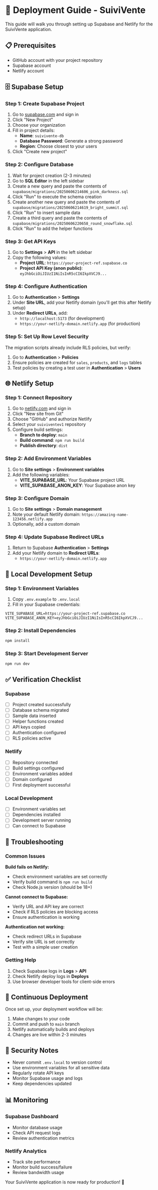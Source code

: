 # 🚀 Deployment Guide - SuiviVente

This guide will walk you through setting up Supabase and Netlify for the SuiviVente application.

## 📋 Prerequisites

- GitHub account with your project repository
- Supabase account
- Netlify account

## 🗄️ Supabase Setup

### Step 1: Create Supabase Project

1. Go to [supabase.com](https://supabase.com) and sign in
2. Click "New Project"
3. Choose your organization
4. Fill in project details:
   - **Name**: `suivivente-db`
   - **Database Password**: Generate a strong password
   - **Region**: Choose closest to your users
5. Click "Create new project"

### Step 2: Configure Database

1. Wait for project creation (2-3 minutes)
2. Go to **SQL Editor** in the left sidebar
3. Create a new query and paste the contents of `supabase/migrations/20250606214606_pink_darkness.sql`
4. Click "Run" to execute the schema creation
5. Create another new query and paste the contents of `supabase/migrations/20250606214619_bright_summit.sql`
6. Click "Run" to insert sample data
7. Create a third query and paste the contents of `supabase/migrations/20250606220658_round_snowflake.sql`
8. Click "Run" to add the helper functions

### Step 3: Get API Keys

1. Go to **Settings** > **API** in the left sidebar
2. Copy the following values:
   - **Project URL**: `https://your-project-ref.supabase.co`
   - **Project API Key (anon public)**: `eyJhbGciOiJIUzI1NiIsInR5cCI6IkpXVCJ9...`

### Step 4: Configure Authentication

1. Go to **Authentication** > **Settings**
2. Under **Site URL**, add your Netlify domain (you'll get this after Netlify setup)
3. Under **Redirect URLs**, add:
   - `http://localhost:5173` (for development)
   - `https://your-netlify-domain.netlify.app` (for production)

### Step 5: Set Up Row Level Security

The migration scripts already include RLS policies, but verify:

1. Go to **Authentication** > **Policies**
2. Ensure policies are created for `sales`, `products`, and `logs` tables
3. Test policies by creating a test user in **Authentication** > **Users**

## 🌐 Netlify Setup

### Step 1: Connect Repository

1. Go to [netlify.com](https://netlify.com) and sign in
2. Click "New site from Git"
3. Choose "GitHub" and authorize Netlify
4. Select your `suiviventev1` repository
5. Configure build settings:
   - **Branch to deploy**: `main`
   - **Build command**: `npm run build`
   - **Publish directory**: `dist`

### Step 2: Add Environment Variables

1. Go to **Site settings** > **Environment variables**
2. Add the following variables:
   - **VITE_SUPABASE_URL**: Your Supabase project URL
   - **VITE_SUPABASE_ANON_KEY**: Your Supabase anon key

### Step 3: Configure Domain

1. Go to **Site settings** > **Domain management**
2. Note your default Netlify domain: `https://amazing-name-123456.netlify.app`
3. Optionally, add a custom domain

### Step 4: Update Supabase Redirect URLs

1. Return to Supabase **Authentication** > **Settings**
2. Add your Netlify domain to **Redirect URLs**:
   - `https://your-netlify-domain.netlify.app`

## 🔧 Local Development Setup

### Step 1: Environment Variables

1. Copy `.env.example` to `.env.local`
2. Fill in your Supabase credentials:

```env
VITE_SUPABASE_URL=https://your-project-ref.supabase.co
VITE_SUPABASE_ANON_KEY=eyJhbGciOiJIUzI1NiIsInR5cCI6IkpXVCJ9...
```

### Step 2: Install Dependencies

```bash
npm install
```

### Step 3: Start Development Server

```bash
npm run dev
```

## ✅ Verification Checklist

### Supabase
- [ ] Project created successfully
- [ ] Database schema migrated
- [ ] Sample data inserted
- [ ] Helper functions created
- [ ] API keys copied
- [ ] Authentication configured
- [ ] RLS policies active

### Netlify
- [ ] Repository connected
- [ ] Build settings configured
- [ ] Environment variables added
- [ ] Domain configured
- [ ] First deployment successful

### Local Development
- [ ] Environment variables set
- [ ] Dependencies installed
- [ ] Development server running
- [ ] Can connect to Supabase

## 🚨 Troubleshooting

### Common Issues

**Build fails on Netlify:**
- Check environment variables are set correctly
- Verify build command is `npm run build`
- Check Node.js version (should be 18+)

**Cannot connect to Supabase:**
- Verify URL and API key are correct
- Check if RLS policies are blocking access
- Ensure authentication is working

**Authentication not working:**
- Check redirect URLs in Supabase
- Verify site URL is set correctly
- Test with a simple user creation

### Getting Help

1. Check Supabase logs in **Logs** > **API**
2. Check Netlify deploy logs in **Deploys**
3. Use browser developer tools for client-side errors

## 🔄 Continuous Deployment

Once set up, your deployment workflow will be:

1. Make changes to your code
2. Commit and push to `main` branch
3. Netlify automatically builds and deploys
4. Changes are live within 2-3 minutes

## 🔐 Security Notes

- Never commit `.env.local` to version control
- Use environment variables for all sensitive data
- Regularly rotate API keys
- Monitor Supabase usage and logs
- Keep dependencies updated

## 📊 Monitoring

### Supabase Dashboard
- Monitor database usage
- Check API request logs
- Review authentication metrics

### Netlify Analytics
- Track site performance
- Monitor build success/failure
- Review bandwidth usage

Your SuiviVente application is now ready for production! 🎉